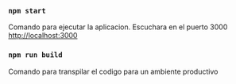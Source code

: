 
### `npm start`
Comando para ejecutar la aplicacion.
Escuchara en el puerto 3000
 [http://localhost:3000](http://localhost:3000) 

### `npm run build`
Comando para transpilar el codigo para un ambiente productivo

